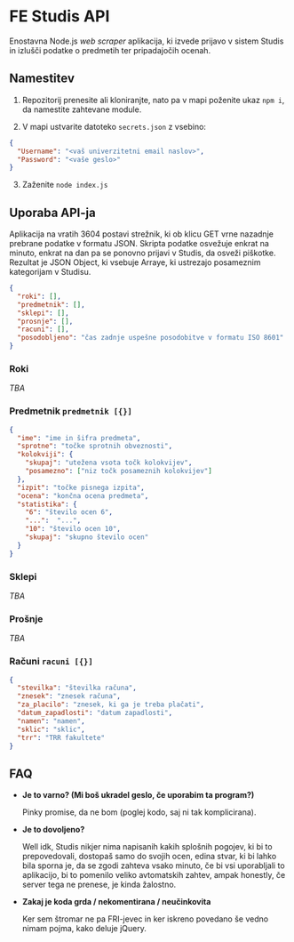 # FE Studis API

Enostavna Node.js *web scraper* aplikacija, ki izvede prijavo v sistem Studis 
in izlušči podatke o predmetih ter pripadajočih ocenah.

## Namestitev

1. Repozitorij prenesite ali kloniranjte, nato pa v mapi poženite ukaz `npm i`, 
   da namestite zahtevane module.

2. V mapi ustvarite datoteko `secrets.json` z vsebino:
```json
{
  "Username": "<vaš univerzitetni email naslov>",
  "Password": "<vaše geslo>"
}
```

3. Zaženite `node index.js`

## Uporaba API-ja

Aplikacija na vratih 3604 postavi strežnik, ki ob klicu GET vrne nazadnje 
prebrane podatke v formatu JSON. Skripta podatke osvežuje enkrat na minuto,
enkrat na dan pa se ponovno prijavi v Studis, da osveži piškotke. 
Rezultat je JSON Object, ki vsebuje Arraye, ki ustrezajo posameznim 
kategorijam v Studisu.

```json
{
  "roki": [],
  "predmetnik": [],
  "sklepi": [],
  "prosnje": [],
  "racuni": [],
  "posodobljeno": "čas zadnje uspešne posodobitve v formatu ISO 8601"
}
```

### Roki

_TBA_

### Predmetnik `predmetnik [{}]`

```json
{
  "ime": "ime in šifra predmeta",
  "sprotne": "točke sprotnih obveznosti",
  "kolokviji": {
    "skupaj": "utežena vsota točk kolokvijev",
    "posamezno": ["niz točk posameznih kolokvijev"]
  },
  "izpit": "točke pisnega izpita",
  "ocena": "končna ocena predmeta",
  "statistika": {
    "6": "število ocen 6",
    "...":  "...",
    "10": "število ocen 10",
    "skupaj": "skupno število ocen"
  }
}
```

### Sklepi

_TBA_

### Prošnje

_TBA_

### Računi `racuni [{}]`

```json
{
  "stevilka": "številka računa",
  "znesek": "znesek računa",
  "za_placilo": "znesek, ki ga je treba plačati",
  "datum_zapadlosti": "datum zapadlosti",
  "namen": "namen",
  "sklic": "sklic",
  "trr": "TRR fakultete"
}
```

## FAQ

* **Je to varno? (Mi boš ukradel geslo, če uporabim ta program?)**

    Pinky promise, da ne bom (poglej kodo, saj ni tak komplicirana).
  
* **Je to dovoljeno?**

    Well idk, Studis nikjer nima napisanih kakih splošnih pogojev, ki bi to 
    prepovedovali, dostopaš samo do svojih ocen, edina stvar, ki bi lahko bila 
    sporna je, da se zgodi zahteva vsako minuto, če bi vsi uporabljali to 
    aplikacijo, bi to pomenilo veliko avtomatskih zahtev, ampak honestly, če 
    server tega ne prenese, je kinda žalostno.
  
* **Zakaj je koda grda / nekomentirana / neučinkovita**

    Ker sem štromar ne pa FRI-jevec in ker iskreno povedano 
    še vedno nimam pojma, kako deluje jQuery.
